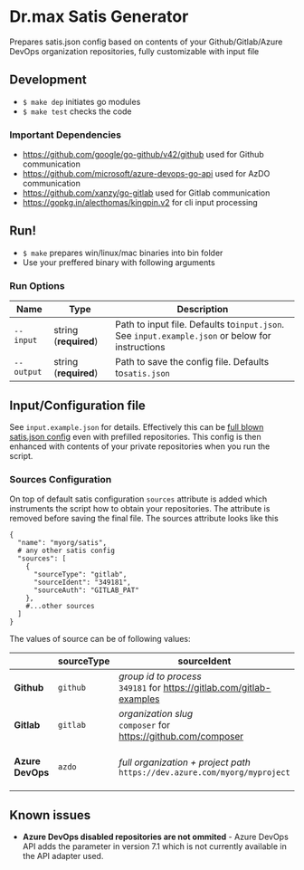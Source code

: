 # Dr.max Satis Generator

Prepares satis.json config based on contents of your Github/Gitlab/Azure DevOps organization repositories, fully customizable with input file

## Development

- `$ make dep` initiates go modules
- `$ make test` checks the code

### Important Dependencies

- https://github.com/google/go-github/v42/github used for Github communication
- https://github.com/microsoft/azure-devops-go-api used for AzDO communication
- https://github.com/xanzy/go-gitlab used for Gitlab communication
- https://gopkg.in/alecthomas/kingpin.v2 for cli input processing

## Run!

- `$ make` prepares win/linux/mac binaries into bin folder
- Use your preffered binary with following arguments

### Run Options


| Name       | Type                  | Description                                                                                     |
| ------------ | ----------------------- | ------------------------------------------------------------------------------------------------- |
| `--input`  | string (**required**) | Path to input file. Defaults to`input.json`. See `input.example.json` or below for instructions |
| `--output` | string (**required**) | Path to save the config file. Defaults to`satis.json`                                           |

## Input/Configuration file

See `input.example.json` for details. Effectively this can be [full blown satis.json config](https://getcomposer.org/doc/articles/handling-private-packages.md#setup) even with prefilled repositories. This config is then enhanced with contents of your private repositories when you run the script.

### Sources Configuration

On top of default satis configuration `sources` attribute is added which instruments the script how to obtain your repositories. The attribute is removed before saving the final file.
The sources attribute looks like this

```
{
  "name": "myorg/satis",
  # any other satis config
  "sources": [
    {
      "sourceType": "gitlab",
      "sourceIdent": "349181",
      "sourceAuth": "GITLAB_PAT"
    },
    #...other sources
  ]
}
```

The values of source can be of following values:


|                  | **sourceType** | **sourceIdent**                                                               | **sourceAuth**                                                                                                                                               |
| ------------------ | ---------------- | ------------------------------------------------------------------------------- | -------------------------------------------------------------------------------------------------------------------------------------------------------------- |
| **Github**       | `github`       | _group id to process_<br>`349181` for https://gitlab.com/gitlab-examples      | _Personal Access Token_ - [Create one here](https://gitlab.com/-/profile/personal_access_tokens )<br>Required scopes are  `api, read_api, read_repository`   |
| **Gitlab**       | `gitlab`       | _organization slug_<br>`composer` for https://github.com/composer             | _Personal access token_ - [Create one here](https://github.com/settings/tokens )<br>Required scopes are  `repo, read_org`                                    |
| **Azure DevOps** | `azdo`         | _full organization + project path_<br>`https://dev.azure.com/myorg/myproject` | _Personal Access Token_<br>Link for creating access token is<br>`https://dev.azure.com/YOURORG/_usersSettings/tokens`<br> Required scopes are  `Code > read` |

## Known issues

- **Azure DevOps disabled repositories are not ommited** - Azure DevOps API adds the parameter in version 7.1 which is not currently available in the API adapter used.
